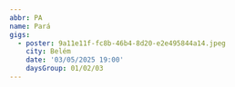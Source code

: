 ```yaml
---
abbr: PA
name: Pará
gigs:
  - poster: 9a11e11f-fc8b-46b4-8d20-e2e495844a14.jpeg
    city: Belém
    date: '03/05/2025 19:00'
    daysGroup: 01/02/03
---
```


